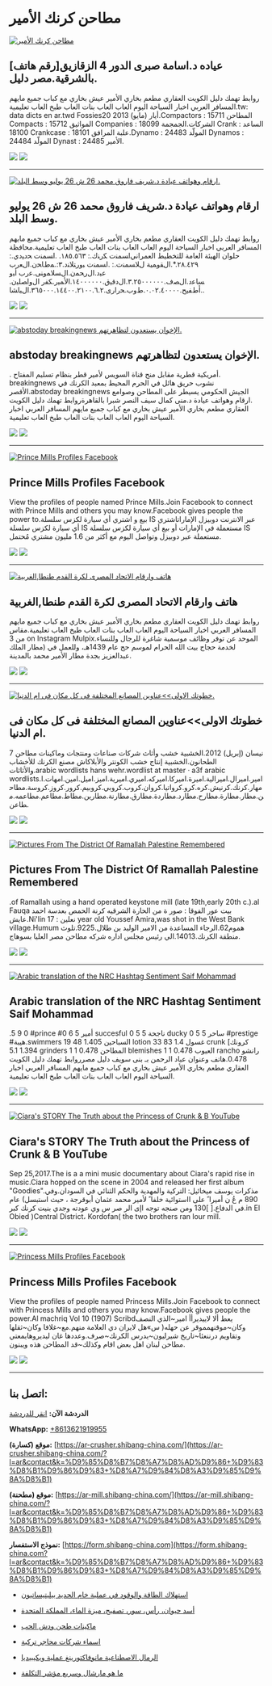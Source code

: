 # مطاحن كرنك الأمير

<a href="https://swt.shibang-china.com/?l=ar&img&k=%D9%85%D8%B7%D8%A7%D8%AD%D9%86+%D9%83%D8%B1%D9%86%D9%83+%D8%A7%D9%84%D8%A3%D9%85%D9%8A%D8%B1" target="_blank">![مطاحن كرنك الأمير](http://static.shibang-china.com/all-800x300/649.jpg)</a>

## [رقم هاتف]عياده د.اسامة صبرى الدور 4 الزقازيق بالشرقية.مصر دليل.
روابط تهمك دليل الكويت العقاري مطعم بخاري الأمير عيش بخاري مع كباب جميع مايهم المسافر العربي اخبار السياحة اليوم العاب العاب بنات العاب طبخ العاب تعليمية.tw: data dicts en ar.twd Fossies20 أيار (مايو) 2013.Compactors : المطاحن 15711 Compacts : المواثيق 15712 Companies : الشركات.الجمجمة 18099 Crank : الساعد 18100 Crankcase : علبة المرافق 18101.Dynamo : المولّد 24483 Dynamos : المولّد 24484 Dynast : الأمير 24485.


<a href="https://whatsapp.shibangsoft.com/WhatsApp.php" target="_blank" title="WhatsApp">![](http://static.shibang-china.com/icon/whatsapp.png)</a> <a href="https://swt.shibang-china.com/?l=ar&icon&k=%D9%85%D8%B7%D8%A7%D8%AD%D9%86+%D9%83%D8%B1%D9%86%D9%83+%D8%A7%D9%84%D8%A3%D9%85%D9%8A%D8%B1" target="_blank">![](http://static.shibang-china.com/icon/chat-ar.png)</a>

---

<a href="https://swt.shibang-china.com/?l=ar&img&k=%D9%85%D8%B7%D8%A7%D8%AD%D9%86+%D9%83%D8%B1%D9%86%D9%83+%D8%A7%D9%84%D8%A3%D9%85%D9%8A%D8%B1" target="_blank">![ارقام وهواتف عيادة د.شريف فاروق محمد 26 ش 26 يوليو وسط البلد.](http://static.shibang-china.com/all-800x300/87.jpg)</a>

## ارقام وهواتف عيادة د.شريف فاروق محمد 26 ش 26 يوليو وسط البلد.
روابط تهمك دليل الكويت العقاري مطعم بخاري الأمير عيش بخاري مع كباب جميع مايهم المسافر العربي اخبار السياحة اليوم العاب العاب بنات العاب طبخ العاب تعليمية.محافظة حلوان الهيئة العامة للتخطيط العمرانيﺍﺴﻤﻨﺕ ﻜﺭﻨﻙ.: ١٨٥.٥٦٣. .ﺍﺴﻤﻨﺕ ﺤﺩﻴﺩﻱ.: ٢٨.٤٢٩.*.ﺍﻝﻘﻭﻤﻴﺔ ﻝﻼﺴﻤﻨﺕ.: .ﺍﺴﻤﻨﺕ ﺒﻭﺭﺘﻼﻨﺩ.٣:.ﻤﻁﺎﺤﻥ.ﺍﻝﻌﺭﺏ ﻋﺒﺩ.ﺍﻝﺭﺤﻤﻥ.ﺍﻝﺴﻼﻤﻭﻨﻰ.ﻋﺭﺏ ﺃﺒﻭ ﺴﺎﻋﺩ.ﺍﻝﺼﻑ.٣.٢٥٠٠٠٠٠٠.ﺍﻝﺩﻗﻴﻕ.١٤٠٠٠٠٠٠.ﺍﻷﻤﻴﺭ.ﻜﻔﺭ ﺍﻝﻭﺍﺼﻠﻴﻥ. .ﺃﻁﻔﻴﺢ.٠.٠٢.٤٠٠٠٠.ﻁﻭﺏ.ﺤﺭﺍﺭﻯ.٣٦٥٠٠٠.١٤٤٠٠.٢١٠٠.٦.٢.ﺍﻝﺒﺎﺸﺎ.


<a href="https://whatsapp.shibangsoft.com/WhatsApp.php" target="_blank" title="WhatsApp">![](http://static.shibang-china.com/icon/whatsapp.png)</a> <a href="https://swt.shibang-china.com/?l=ar&icon&k=%D9%85%D8%B7%D8%A7%D8%AD%D9%86+%D9%83%D8%B1%D9%86%D9%83+%D8%A7%D9%84%D8%A3%D9%85%D9%8A%D8%B1" target="_blank">![](http://static.shibang-china.com/icon/chat-ar.png)</a>

---

<a href="https://swt.shibang-china.com/?l=ar&img&k=%D9%85%D8%B7%D8%A7%D8%AD%D9%86+%D9%83%D8%B1%D9%86%D9%83+%D8%A7%D9%84%D8%A3%D9%85%D9%8A%D8%B1" target="_blank">![abstoday breakingnews الإخوان يستعدون لتظاهرتهم.](http://static.shibang-china.com/all-800x300/1047.jpg)</a>

## abstoday breakingnews الإخوان يستعدون لتظاهرتهم.
. أمريكية قطرية مقابل منح قناة السويس لأمير قطر بنظام تسليم المفتاح. breakingnews نشوب حريق هائل في الحرم المحيط بمعبد الكرنك في الأقصر.abstoday breakingnews الجيش الحكومي يسيطر على المطاحن وصوامع .ارقام وهواتف عيادة د.منى كمال سيف النصر شبرا بالقاهرةروابط تهمك دليل الكويت العقاري مطعم بخاري الأمير عيش بخاري مع كباب جميع مايهم المسافر العربي اخبار السياحة اليوم العاب العاب بنات العاب طبخ العاب تعليمية.


<a href="https://whatsapp.shibangsoft.com/WhatsApp.php" target="_blank" title="WhatsApp">![](http://static.shibang-china.com/icon/whatsapp.png)</a> <a href="https://swt.shibang-china.com/?l=ar&icon&k=%D9%85%D8%B7%D8%A7%D8%AD%D9%86+%D9%83%D8%B1%D9%86%D9%83+%D8%A7%D9%84%D8%A3%D9%85%D9%8A%D8%B1" target="_blank">![](http://static.shibang-china.com/icon/chat-ar.png)</a>

---

<a href="https://swt.shibang-china.com/?l=ar&img&k=%D9%85%D8%B7%D8%A7%D8%AD%D9%86+%D9%83%D8%B1%D9%86%D9%83+%D8%A7%D9%84%D8%A3%D9%85%D9%8A%D8%B1" target="_blank">![Prince Mills Profiles Facebook](http://static.shibang-china.com/all-800x300/684.jpg)</a>

## Prince Mills Profiles Facebook
View the profiles of people named Prince Mills.Join Facebook to connect with Prince Mills and others you may know.Facebook gives people the power to.بيع و اشتري أي سيارة لكزس سلسلة IS عبر الانترنت دوبيزل الإماراتاشتري أي سيارة لكزس سلسلة IS مستعملة في الإمارات أو بيع أي سيارة لكزس سلسلة IS مستعملة عبر دوبيزل وتواصل اليوم مع أكثر من 1.6 مليون مشتري مُحتمل.


<a href="https://whatsapp.shibangsoft.com/WhatsApp.php" target="_blank" title="WhatsApp">![](http://static.shibang-china.com/icon/whatsapp.png)</a> <a href="https://swt.shibang-china.com/?l=ar&icon&k=%D9%85%D8%B7%D8%A7%D8%AD%D9%86+%D9%83%D8%B1%D9%86%D9%83+%D8%A7%D9%84%D8%A3%D9%85%D9%8A%D8%B1" target="_blank">![](http://static.shibang-china.com/icon/chat-ar.png)</a>

---

<a href="https://swt.shibang-china.com/?l=ar&img&k=%D9%85%D8%B7%D8%A7%D8%AD%D9%86+%D9%83%D8%B1%D9%86%D9%83+%D8%A7%D9%84%D8%A3%D9%85%D9%8A%D8%B1" target="_blank">![هاتف وارقام الاتحاد المصرى لكرة القدم طنطا,الغربية](http://static.shibang-china.com/all-800x300/226.jpg)</a>

## هاتف وارقام الاتحاد المصرى لكرة القدم طنطا,الغربية
روابط تهمك دليل الكويت العقاري مطعم بخاري الأمير عيش بخاري مع كباب جميع مايهم المسافر العربي اخبار السياحة اليوم العاب العاب بنات العاب طبخ العاب تعليمية.مقاس من 3 on Instagram Mulpix.الموحد عن توفر وظائف موسمية شاغرة للرجال وللنساء لخدمة حجاج بيت الله الحرام لموسم حج عام 1439هـ، وللعمل في (مطار الملك عبدالعزيز بجدة مطار الأمير محمد بالمدينة.


<a href="https://whatsapp.shibangsoft.com/WhatsApp.php" target="_blank" title="WhatsApp">![](http://static.shibang-china.com/icon/whatsapp.png)</a> <a href="https://swt.shibang-china.com/?l=ar&icon&k=%D9%85%D8%B7%D8%A7%D8%AD%D9%86+%D9%83%D8%B1%D9%86%D9%83+%D8%A7%D9%84%D8%A3%D9%85%D9%8A%D8%B1" target="_blank">![](http://static.shibang-china.com/icon/chat-ar.png)</a>

---

<a href="https://swt.shibang-china.com/?l=ar&img&k=%D9%85%D8%B7%D8%A7%D8%AD%D9%86+%D9%83%D8%B1%D9%86%D9%83+%D8%A7%D9%84%D8%A3%D9%85%D9%8A%D8%B1" target="_blank">![خطوتك الاولى&gt;&gt;عناوين المصانع المختلفة فى كل مكان فى ام الدنيا.](http://static.shibang-china.com/all-800x300/681.jpg)</a>

## خطوتك الاولى&gt;&gt;عناوين المصانع المختلفة فى كل مكان فى ام الدنيا.
7 نيسان (إبريل) 2012.الخشبية خشب وأثاث شركات صناعات ومنتجات وماكينات مطاحن الطحانون.الخشبية إنتاج خشب الكونتر والأبلاكاش مصنع الكرنك للأخشاب والأثاثات.arabic wordlists hans wehr.wordlist at master · a3f arabic wordlists.امير.اميرال.اميرالية.اميرة.اميركا.اميركه.اميري.اميرية.اميز.اميل.امين.امھات.امھار.كرنك.كرنيش.كره.كرو.كرواتيا.كروان.كروب.كروبي.كروبيم.كرور.كروز.كروسة.مطاحن.مطار.مطارة.مطارح.مطارد.مطاردة.مطارق.مطارنة.مطارين.مطاط.مطاعم.مطاعمه.مطاعن.


<a href="https://whatsapp.shibangsoft.com/WhatsApp.php" target="_blank" title="WhatsApp">![](http://static.shibang-china.com/icon/whatsapp.png)</a> <a href="https://swt.shibang-china.com/?l=ar&icon&k=%D9%85%D8%B7%D8%A7%D8%AD%D9%86+%D9%83%D8%B1%D9%86%D9%83+%D8%A7%D9%84%D8%A3%D9%85%D9%8A%D8%B1" target="_blank">![](http://static.shibang-china.com/icon/chat-ar.png)</a>

---

<a href="https://swt.shibang-china.com/?l=ar&img&k=%D9%85%D8%B7%D8%A7%D8%AD%D9%86+%D9%83%D8%B1%D9%86%D9%83+%D8%A7%D9%84%D8%A3%D9%85%D9%8A%D8%B1" target="_blank">![Pictures From The District Of Ramallah Palestine Remembered](http://static.shibang-china.com/all-800x300/1025.jpg)</a>

## Pictures From The District Of Ramallah Palestine Remembered
.of Ramallah using a hand operated keystone mill (late 19th,early 20th c.).al Fauqa بيت عور الفوقا : صور ة من الحارة الشرقيه كرنة الحمص بعدسة احمد عايش.Ni&#39;lin نعلين : 17 year old Youssef Amira,was shot in the West Bank village.Humum هموم62.الرجاء المساعدة من الامير الوليد بن طلال.9225.تلوث منطقة الكرنك.14013.الي رئيس مجلس اداره شركه مطاحن مصر العليا بسوهاج.


<a href="https://whatsapp.shibangsoft.com/WhatsApp.php" target="_blank" title="WhatsApp">![](http://static.shibang-china.com/icon/whatsapp.png)</a> <a href="https://swt.shibang-china.com/?l=ar&icon&k=%D9%85%D8%B7%D8%A7%D8%AD%D9%86+%D9%83%D8%B1%D9%86%D9%83+%D8%A7%D9%84%D8%A3%D9%85%D9%8A%D8%B1" target="_blank">![](http://static.shibang-china.com/icon/chat-ar.png)</a>

---

<a href="https://swt.shibang-china.com/?l=ar&img&k=%D9%85%D8%B7%D8%A7%D8%AD%D9%86+%D9%83%D8%B1%D9%86%D9%83+%D8%A7%D9%84%D8%A3%D9%85%D9%8A%D8%B1" target="_blank">![Arabic translation of the NRC Hashtag Sentiment Saif Mohammad](http://static.shibang-china.com/all-800x300/1147.jpg)</a>

## Arabic translation of the NRC Hashtag Sentiment Saif Mohammad
.5 9 0 #prince #أمير 5 6 0 succesful ناجحة 5 5 0 ducky ساحر 5 5 0 #prestige #هيبة.swimmers السباحين 1.405 48 19 lotion غسول 1.4 83 33 crunk كرونك] 1.394 5.1 grinders المطاحن 0.478 1 1 blemishes العيوب 0.478 1 1 rancho رانشو 0.478.هاتف وعنوان عباد الرحمن بـ بنى سويف دليل مصرروابط تهمك دليل الكويت العقاري مطعم بخاري الأمير عيش بخاري مع كباب جميع مايهم المسافر العربي اخبار السياحة اليوم العاب العاب بنات العاب طبخ العاب تعليمية.


<a href="https://whatsapp.shibangsoft.com/WhatsApp.php" target="_blank" title="WhatsApp">![](http://static.shibang-china.com/icon/whatsapp.png)</a> <a href="https://swt.shibang-china.com/?l=ar&icon&k=%D9%85%D8%B7%D8%A7%D8%AD%D9%86+%D9%83%D8%B1%D9%86%D9%83+%D8%A7%D9%84%D8%A3%D9%85%D9%8A%D8%B1" target="_blank">![](http://static.shibang-china.com/icon/chat-ar.png)</a>

---

<a href="https://swt.shibang-china.com/?l=ar&img&k=%D9%85%D8%B7%D8%A7%D8%AD%D9%86+%D9%83%D8%B1%D9%86%D9%83+%D8%A7%D9%84%D8%A3%D9%85%D9%8A%D8%B1" target="_blank">![Ciara&#39;s STORY The Truth about the Princess of Crunk &amp; B YouTube](http://static.shibang-china.com/all-800x300/1079.jpg)</a>

## Ciara&#39;s STORY The Truth about the Princess of Crunk &amp; B YouTube
Sep 25,2017.The is a a mini music documentary about Ciara&#39;s rapid rise in music.Ciara hopped on the scene in 2004 and released her first album &quot;Goodies&quot;.مذكرات يوسف ميخائيل: التركية والمهدية والحكم الثنائي في السودان.وفي عام (890 م عُ ن أميرا ً على ااستوائية خلفا ً لأمير محمد عثمان أبوقرجة ، حيث استبسل في الدفاع.[ ]130 ومن صنجه توجه اإى الر صر س وي عودته وجدي بنيت كرنك كبر.in El Obied )Central District، Kordofan( the two brothers ran lour mill.


<a href="https://whatsapp.shibangsoft.com/WhatsApp.php" target="_blank" title="WhatsApp">![](http://static.shibang-china.com/icon/whatsapp.png)</a> <a href="https://swt.shibang-china.com/?l=ar&icon&k=%D9%85%D8%B7%D8%A7%D8%AD%D9%86+%D9%83%D8%B1%D9%86%D9%83+%D8%A7%D9%84%D8%A3%D9%85%D9%8A%D8%B1" target="_blank">![](http://static.shibang-china.com/icon/chat-ar.png)</a>

---

<a href="https://swt.shibang-china.com/?l=ar&img&k=%D9%85%D8%B7%D8%A7%D8%AD%D9%86+%D9%83%D8%B1%D9%86%D9%83+%D8%A7%D9%84%D8%A3%D9%85%D9%8A%D8%B1" target="_blank">![Princess Mills Profiles Facebook](http://static.shibang-china.com/all-800x300/1314.jpg)</a>

## Princess Mills Profiles Facebook
View the profiles of people named Princess Mills.Join Facebook to connect with Princess Mills and others you may know.Facebook gives people the power.Al machriq Vol 10 (1907) Scribdيعط ألا لاييديرأأ امير~الذي النصف وكان~موقنهمموقر عن حهله( س»هل لايران دي العلامة منهم.مع~غلافا وكان~ثقلها وتقاويم درننعئا~تاريخ شيرليون~يدرس الكرنك~صرف.وعددها غان ليديروهايمعتي مطاحن لبنان اهل بعض اقام وكذلك~قد المطاحن هذه ويبنون.


<a href="https://whatsapp.shibangsoft.com/WhatsApp.php" target="_blank" title="WhatsApp">![](http://static.shibang-china.com/icon/whatsapp.png)</a> <a href="https://swt.shibang-china.com/?l=ar&icon&k=%D9%85%D8%B7%D8%A7%D8%AD%D9%86+%D9%83%D8%B1%D9%86%D9%83+%D8%A7%D9%84%D8%A3%D9%85%D9%8A%D8%B1" target="_blank">![](http://static.shibang-china.com/icon/chat-ar.png)</a>

---
## اتصل بنا:

**الدردشة الآن:** [انقر للدردشة](https://swt.shibang-china.com?l=ar&contact&k=%D9%85%D8%B7%D8%A7%D8%AD%D9%86+%D9%83%D8%B1%D9%86%D9%83+%D8%A7%D9%84%D8%A3%D9%85%D9%8A%D8%B1)

**WhatsApp:**  [+8613621919955](https://whatsapp.shibangsoft.com/WhatsApp.php)

**موقع (كسارة):** [https://ar-crusher.shibang-china.com/](https://ar-crusher.shibang-china.com/?l=ar&contact&k=%D9%85%D8%B7%D8%A7%D8%AD%D9%86+%D9%83%D8%B1%D9%86%D9%83+%D8%A7%D9%84%D8%A3%D9%85%D9%8A%D8%B1)

**موقع (مطحنة):** [https://ar-mill.shibang-china.com/](https://ar-mill.shibang-china.com/?l=ar&contact&k=%D9%85%D8%B7%D8%A7%D8%AD%D9%86+%D9%83%D8%B1%D9%86%D9%83+%D8%A7%D9%84%D8%A3%D9%85%D9%8A%D8%B1)

**نموذج الاستفسار:** [https://form.shibang-china.com](https://form.shibang-china.com?l=ar&contact&k=%D9%85%D8%B7%D8%A7%D8%AD%D9%86+%D9%83%D8%B1%D9%86%D9%83+%D8%A7%D9%84%D8%A3%D9%85%D9%8A%D8%B1)

* [استهلاك الطاقة والوقود في عملية خام الحديد بيليتيساتيون](../31/%D8%A7%D8%B3%D8%AA%D9%87%D9%84%D8%A7%D9%83%20%D8%A7%D9%84%D8%B7%D8%A7%D9%82%D8%A9%20%D9%88%D8%A7%D9%84%D9%88%D9%82%D9%88%D8%AF%20%D9%81%D9%8A%20%D8%B9%D9%85%D9%84%D9%8A%D8%A9%20%D8%AE%D8%A7%D9%85%20%D8%A7%D9%84%D8%AD%D8%AF%D9%8A%D8%AF%20%D8%A8%D9%8A%D9%84%D9%8A%D8%AA%D9%8A%D8%B3%D8%A7%D8%AA%D9%8A%D9%88%D9%86.md)

* [أسد حيوان، رأس، سور، تصفيح، ميزة الماء، المملكة المتحدة](../32/%D8%A3%D8%B3%D8%AF%20%D8%AD%D9%8A%D9%88%D8%A7%D9%86%D8%8C%20%D8%B1%D8%A3%D8%B3%D8%8C%20%D8%B3%D9%88%D8%B1%D8%8C%20%D8%AA%D8%B5%D9%81%D9%8A%D8%AD%D8%8C%20%D9%85%D9%8A%D8%B2%D8%A9%20%D8%A7%D9%84%D9%85%D8%A7%D8%A1%D8%8C%20%D8%A7%D9%84%D9%85%D9%85%D9%84%D9%83%D8%A9%20%D8%A7%D9%84%D9%85%D8%AA%D8%AD%D8%AF%D8%A9.md)

* [ماكينات طحن ودش الحب](../31/%D9%85%D8%A7%D9%83%D9%8A%D9%86%D8%A7%D8%AA%20%D8%B7%D8%AD%D9%86%20%D9%88%D8%AF%D8%B4%20%D8%A7%D9%84%D8%AD%D8%A8.md)

* [اسماء شركات محاجر تركية](../35/%D8%A7%D8%B3%D9%85%D8%A7%D8%A1%20%D8%B4%D8%B1%D9%83%D8%A7%D8%AA%20%D9%85%D8%AD%D8%A7%D8%AC%D8%B1%20%D8%AA%D8%B1%D9%83%D9%8A%D8%A9.md)

* [الرمال الاصطناعية مانوفاكتورينغ عملية ويكيبيديا](../33/%D8%A7%D9%84%D8%B1%D9%85%D8%A7%D9%84%20%D8%A7%D9%84%D8%A7%D8%B5%D8%B7%D9%86%D8%A7%D8%B9%D9%8A%D8%A9%20%D9%85%D8%A7%D9%86%D9%88%D9%81%D8%A7%D9%83%D8%AA%D9%88%D8%B1%D9%8A%D9%86%D8%BA%20%D8%B9%D9%85%D9%84%D9%8A%D8%A9%20%D9%88%D9%8A%D9%83%D9%8A%D8%A8%D9%8A%D8%AF%D9%8A%D8%A7.md)

* [ما هو مارشال وسريع مؤشر التكلفة](../33/%D9%85%D8%A7%20%D9%87%D9%88%20%D9%85%D8%A7%D8%B1%D8%B4%D8%A7%D9%84%20%D9%88%D8%B3%D8%B1%D9%8A%D8%B9%20%D9%85%D8%A4%D8%B4%D8%B1%20%D8%A7%D9%84%D8%AA%D9%83%D9%84%D9%81%D8%A9.md)